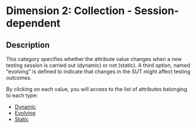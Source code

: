 # Dimension 2: Collection - Session-dependent

## Description

This category specifies whether the attribute value changes when a new testing session is carried out (dynamic) or not (static). A third option, named “evolving” is defined
to indicate that changes in the SUT might affect testing outcomes.

By clicking on each value, you will access to the list of attributes belonging to each type:

* [Dynamic](dynamic.md)
* [Evolving](evolving.md)
* [Static](static.md)
